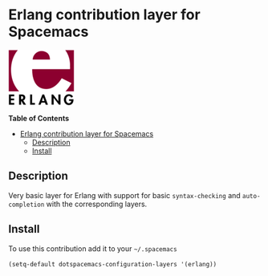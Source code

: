 # Erlang contribution layer for Spacemacs

![logo_erlang](img/erlang.png)

<!-- markdown-toc start - Don't edit this section. Run M-x markdown-toc/generate-toc again -->
**Table of Contents**

- [Erlang contribution layer for Spacemacs](#erlang-contribution-layer-for-spacemacs)
    - [Description](#description)
    - [Install](#install)

<!-- markdown-toc end -->

## Description

Very basic layer for Erlang with support for basic `syntax-checking` and
`auto-completion` with the corresponding layers.

## Install

To use this contribution add it to your `~/.spacemacs`

```elisp
(setq-default dotspacemacs-configuration-layers '(erlang))
```
